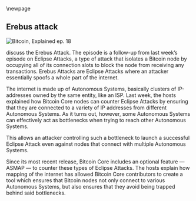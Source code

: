 \newpage
## Erebus attack

![Bitcoin, Explained ep. 18](qr/18.png)

discuss the Erebus Attack. The episode is a follow-up from last week’s episode on Eclipse Attacks, a type of attack that isolates a Bitcoin node by occupying all of its connection slots to block the node from receiving any transactions. Erebus Attacks are Eclipse Attacks where an attacker essentially spoofs a whole part of the internet.

The internet is made up of Autonomous Systems, basically clusters of IP-addresses owned by the same entity, like an ISP. Last week, the hosts explained how Bitcoin Core nodes can counter Eclipse Attacks by ensuring that they are connected to a variety of IP addresses from different Autonomous Systems. As it turns out, however, some Autonomous Systems can effectively act as bottlenecks when trying to reach other Autonomous Systems.

This allows an attacker controlling such a bottleneck to launch a successful Eclipse Attack even against nodes that connect with multiple Autonomous Systems.

Since its most recent release, Bitcoin Core includes an optional feature — ASMAP — to counter these types of Eclipse Attacks. The hosts explain how mapping of the internet has allowed Bitcoin Core contributors to create a tool which ensures that Bitcoin nodes not only connect to various Autonomous Systems, but also ensures that they avoid being trapped behind said bottlenecks.
